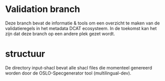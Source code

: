 # Validation branch

Deze branch bevat de informatie & tools om een overzicht te maken van de validatieregels in het metadata DCAT ecosysteem.
In de toekomst kan het zijn dat deze branch op een andere plek gezet wordt.  

# structuur
De directory input-shacl bevat alle shacl files die momenteel genereerd worden door de OSLO-Specgenerator tool (multilingual-dev).
 
